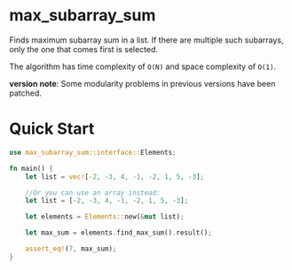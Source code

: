 # max_subarray_sum
Finds maximum subarray sum in a list. If there are multiple such
subarrays, only the one that comes first is selected.

The algorithm has time complexity of `O(N)` and space complexity
of `O(1)`.

**version note**: Some modularity problems in previous versions
have been patched.

# Quick Start
```rust
use max_subarray_sum::interface::Elements;

fn main() {
    let list = vec![-2, -3, 4, -1, -2, 1, 5, -3];

    //Or you can use an array instead:
    let list = [-2, -3, 4, -1, -2, 1, 5, -3];

    let elements = Elements::new(&mut list);

    let max_sum = elements.find_max_sum().result();

    assert_eq!(7, max_sum);
}
```